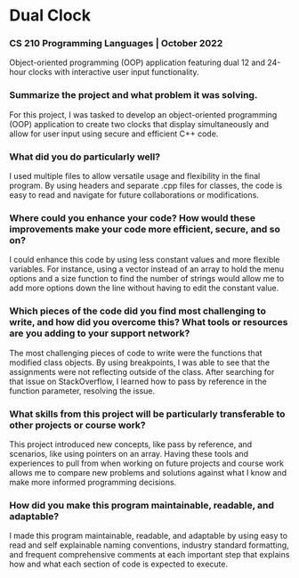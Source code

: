 # Dual Clock
### CS 210 Programming Languages | October 2022
Object-oriented programming (OOP) application featuring dual 12 and 24-hour clocks with interactive user input functionality.

### Summarize the project and what problem it was solving.
For this project, I was tasked to develop an object-oriented programming (OOP) application to create two clocks that display simultaneously and allow for user input using secure and efficient C++ code.

### What did you do particularly well?
I used multiple files to allow versatile usage and flexibility in the final program. By using headers and separate .cpp files for classes, the code is easy to read and navigate for future collaborations or modifications.

### Where could you enhance your code? How would these improvements make your code more efficient, secure, and so on?
I could enhance this code by using less constant values and more flexible variables. For instance, using a vector instead of an array to hold the menu options and a size function to find the number of strings would allow me to add more options down the line without having to edit the constant value.

### Which pieces of the code did you find most challenging to write, and how did you overcome this? What tools or resources are you adding to your support network?
The most challenging pieces of code to write were the functions that modified class objects. By using breakpoints, I was able to see that the assignments were not reflecting outside of the class. After searching for that issue on StackOverflow, I learned how to pass by reference in the function parameter, resolving the issue. 

### What skills from this project will be particularly transferable to other projects or course work?
This project introduced new concepts, like pass by reference, and scenarios, like using pointers on an array. Having these tools and experiences to pull from when working on future projects and course work allows me to compare new problems and solutions against what I know and make more informed programming decisions.

### How did you make this program maintainable, readable, and adaptable?
I made this program maintainable, readable, and adaptable by using easy to read and self explainable naming conventions, industry standard formatting, and frequent comprehensive comments at each important step that explains how and what each section of code is expected to execute.
